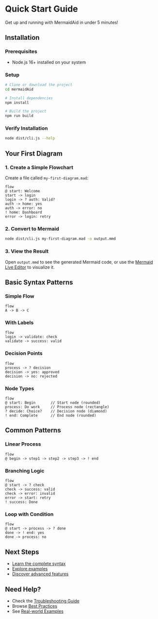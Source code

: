 # Quick Start Guide

Get up and running with MermaidAid in under 5 minutes!

## Installation

### Prerequisites
- Node.js 16+ installed on your system

### Setup
```bash
# Clone or download the project
cd mermaidAid

# Install dependencies
npm install

# Build the project
npm run build
```

### Verify Installation
```bash
node dist/cli.js --help
```

## Your First Diagram

### 1. Create a Simple Flowchart

Create a file called `my-first-diagram.mad`:

```
flow
@ start: Welcome
start -> login
login -> ? auth: Valid?
auth -> home: yes
auth -> error: no
! home: Dashboard
error -> login: retry
```

### 2. Convert to Mermaid

```bash
node dist/cli.js my-first-diagram.mad -o output.mmd
```

### 3. View the Result

Open `output.mmd` to see the generated Mermaid code, or use the [Mermaid Live Editor](https://mermaid.live/) to visualize it.

## Basic Syntax Patterns

### Simple Flow
```
flow
A -> B -> C
```

### With Labels
```
flow
login -> validate: check
validate -> success: valid
```

### Decision Points
```
flow
process -> ? decision
decision -> yes: approved
decision -> no: rejected
```

### Node Types
```
flow
@ start: Begin       // Start node (rounded)
process: Do work     // Process node (rectangle)
? decide: Choice?    // Decision node (diamond)
! end: Complete      // End node (rounded)
```

## Common Patterns

### Linear Process
```
flow
@ begin -> step1 -> step2 -> step3 -> ! end
```

### Branching Logic
```
flow
@ start -> ? check
check -> success: valid
check -> error: invalid
error -> start: retry
! success: Done
```

### Loop with Condition
```
flow
@ start -> process -> ? done
done -> ! end: yes
done -> process: no
```

## Next Steps

- [Learn the complete syntax](language-reference.md)
- [Explore examples](examples/README.md)
- [Discover advanced features](advanced-features.md)

## Need Help?

- Check the [Troubleshooting Guide](troubleshooting.md)
- Browse [Best Practices](best-practices.md)
- See [Real-world Examples](examples/real-world/)
